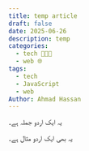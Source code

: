 ```yaml
---
title: temp article
draft: false
date: 2025-06-26
description: temp
categories:
  - tech 👨🏻‍💻
  - web 🌐
tags:
  - tech
  - JavaScript
  - web
Author: Ahmad Hassan
---
```


<span lang="ur">یہ ایک اردو جملہ ہے۔</span>

<!-- OR -->

<p class="urdu">یہ بھی ایک اردو مثال ہے۔</p>
